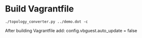 # Build Vagrantfile

    ./topology_converter.py ../demo.dot -c

After building Vagrantfile add:
    config.vbguest.auto_update = false
